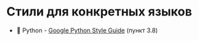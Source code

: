 # Cтили для конкретных языков 

* 🐍 Python - [Google Python Style Guide](https://google.github.io/styleguide/pyguide.html) (пункт 3.8)